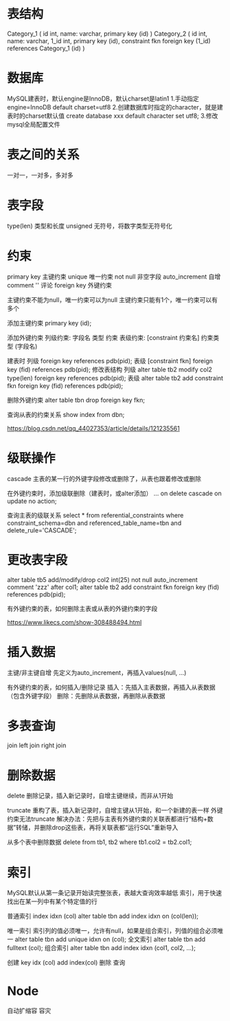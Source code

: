 # 表结构
Category_1 (
  id int,
  name: varchar,
  primary key (id)
)
Category_2 (
  id int,
  name: varchar,
  1_id int,
  primary key (id),
  constraint fkn foreign key (1_id) references Category_1 (id)
)

# 数据库
MySQL建表时，默认engine是InnoDB，默认charset是latin1
  1.手动指定 engine=InnoDB default charset=utf8
  2.创建数据库时指定的character，就是建表时的charset默认值
    create database xxx default character set utf8;
  3.修改mysql全局配置文件

# 表之间的关系
一对一，一对多，多对多

# 表字段
type(len) 类型和长度
unsigned 无符号，将数字类型无符号化

# 约束
primary key 主键约束
unique 唯一约束
not null 非空字段
auto_increment 自增
comment '' 评论
foreign key 外键约束

  主键约束不能为null，唯一约束可以为null
  主键约束只能有1个，唯一约束可以有多个


添加主键约束
  primary key (id);

添加外键约束
  列级约束: 字段名 类型 约束
  表级约束: [constraint 约束名] 约束类型 (字段名)

  建表时
    列级 foreign key references pdb(pid);
    表级 [constraint fkn] foreign key (fid) references pdb(pid);
  修改表结构
    列级 alter table tb2 modify col2 type(len) foreign key references pdb(pid);
    表级 alter table tb2 add constraint fkn foreign key (fid) references pdb(pid);

删除外键约束
  alter table tbn drop foreign key fkn;

查询从表的约束关系
  show index from dbn;

  https://blog.csdn.net/qq_44027353/article/details/121235561

# 级联操作
cascade 主表的某一行的外键字段修改或删除了，从表也跟着修改或删除

在外键约束时，添加级联删除（建表时，或alter添加）
  ... on delete cascade on update no action;

查询主表的级联关系
  select * from referential_constraints where 
    constraint_schema=dbn 
    and referenced_table_name=tbn 
    and delete_rule='CASCADE';

# 更改表字段
alter table tb5 add/modify/drop col2 int(25) not null auto_increment comment 'zzz' after col1;
alter table tb2 add constraint fkn foreign key (fid) references pdb(pid);

有外键约束的表，如何删除主表或从表的外键约束的字段


  https://www.likecs.com/show-308488494.html

# 插入数据
主键/非主键自增
  先定义为auto_increment，再插入values(null, ...)

有外键约束的表，如何插入/删除记录
  插入：先插入主表数据，再插入从表数据（包含外键字段）
  删除：先删除从表数据，再删除从表数据

# 多表查询
join
left join
right join

# 删除数据
delete 删除记录，插入新记录时，自增主键继续，而非从1开始

truncate 重构了表，插入新记录时，自增主键从1开始，和一个新建的表一样
  外键约束无法truncate
    解决办法：先把与主表有外键约束的关联表都进行“结构+数据”转储，并删除drop这些表，再将关联表都“运行SQL”重新导入

从多个表中删除数据
  delete from tb1, tb2 where tb1.col2 = tb2.col1;

# 索引
MySQL默认从第一条记录开始读完整张表，表越大查询效率越低
索引，用于快速找出在某一列中有某个特定值的行

普通索引
  index idxn (col)
  alter table tbn add index idxn on (col(len));

唯一索引
  索引列的值必须唯一，允许有null，如果是组合索引，列值的组合必须唯一
  alter table tbn add unique idxn on (col);
  全文索引 alter table tbn add fulltext (col);
  组合索引 alter table tbn add index idxn (col1, col2, ...); 

创建
  key idx (col)
  add index(col)
删除 
查询 


# Node
自动扩缩容
容灾
